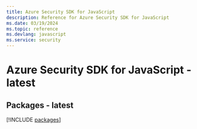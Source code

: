 ```yaml
---
title: Azure Security SDK for JavaScript
description: Reference for Azure Security SDK for JavaScript
ms.date: 03/19/2024
ms.topic: reference
ms.devlang: javascript
ms.service: security
---
```

# Azure Security SDK for JavaScript - latest
## Packages - latest
[!INCLUDE [packages](security-index.md)]
